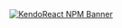 <a href="https://www.telerik.com/kendo-react-ui?utm_medium=referral&utm_source=npm&utm_campaign=kendo-ui-react-trial-npm-treeview&utm_content=banner" target="_blank">
<img src="https://www.telerik.com/kendo-react-ui/components/npm-banner.svg" alt="KendoReact NPM Banner">
</a>
